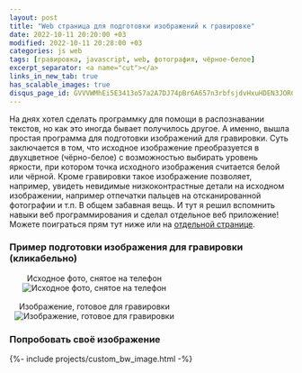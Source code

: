 ```yaml
---
layout: post
title: "Web страница для подготовки изображений к гравировке"
date: 2022-10-11 20:20:00 +03
modified: 2022-10-11 20:28:00 +03
categories: js web
tags: [гравировка, javascript, web, фотография, чёрное-белое]
excerpt_separator: <a name="cut"></a>
links_in_new_tab: true
has_scalable_images: true
disqus_page_id: GVVVWMhEi5E3413o57a2A7DJ74pBr6A657n3rbfsjdvHxuHDEN3JORC0gs8SjkYc
---
```

На днях хотел сделать программку для помощи в распознавании текстов, но как это иногда бывает получилось другое. А именно, вышла простая программа для подготовки изображений для гравировки. Суть заключается в том, что исходное изображение преобразуется в двухцветное (чёрно-белое) с возможностью выбирать уровень яркости, при котором точка исходного изображения считается белой или чёрной. Кроме гравировки такое изображение позволяет, например, увидеть невидимые низкоконтрастные детали на исходном изображении, например отпечатки пальцев на отсканированной фотографии и т.п. В общем забавная вещь. И тут я решил вспомнить навыки веб программирования и сделал отдельное веб приложение! Можете поиграться прям тут ниже или на [отдельной странице](https://bw.mendeo.ru).
<a name="cut"></a>

### Пример подготовки изображения для гравировки (кликабельно)

<style scoped>
	.custom-bw-image-post-picture-container
	{
		display: flex;
		flex-direction: row;
		width: 60%;
		justify-content: space-between;
	}
	@media screen and (max-width: 1080px)
	{
		.custom-bw-image-post-picture-container
		{
			flex-direction: column;
			width 100%;
		}
		.custom-bw-image-post-picture-container > div:first-child
		{
			margin-bottom: 1rem;
		}
	}
	.custom-bw-image-post-picture-container-item
	{
		display: flex;
		flex-direction: column;
		align-items: center;
	}
</style>

<div class="custom-bw-image-post-picture-container">
	<div class="custom-bw-image-post-picture-container-item">
		<span>Исходное фото, снятое на телефон</span>
		<img alt="Исходное фото, снятое на телефон" src-big="{% link assets/posts/custom_bw_image/big/cat.jpg %}" src="{% link assets/posts/custom_bw_image/small/cat.jpg %}">
	</div>
	<div class="custom-bw-image-post-picture-container-item">
		<span>Изображение, готовое для гравировки</span>
		<img alt="Изображение, готовое для гравировки" src-big="{% link assets/posts/custom_bw_image/big/cat_bw.jpg %}" src="{% link assets/posts/custom_bw_image/small/cat_bw.jpg %}">
	</div>
</div>

### Попробовать своё изображение  
{%- include projects/custom_bw_image.html -%}